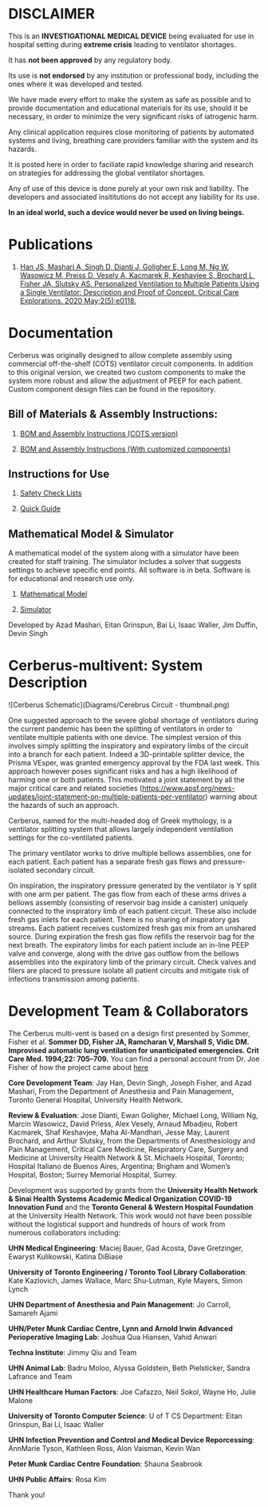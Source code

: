 # DISCLAIMER

This is an **INVESTIGATIONAL MEDICAL DEVICE** being evaluated for use
in hospital setting during **extreme crisis** leading to ventilator
shortages.

It has **not been approved** by any regulatory body.

Its use is **not endorsed** by any institution or professional body,
including the ones where it was developed and tested.

We have made every effort to make the system as safe as possible and to
provide documentation and educational materials for its use, should it be
necessary, in order to minimize the very significant risks of iatrogenic harm.

Any clinical application requires close monitoring of patients by automated 
systems and living, breathing care providers familiar with the system and its 
hazards.

It is posted here in order to faciliate rapid knowledge sharing and research
on strategies for addressing the global ventilator shortages.

Any of use of this device is done purely at your own risk and liability. The
developers and associated insititutions do not accept any liability for its use.

**In an ideal world, such a device would never be used on living beings.**

# Publications
1. <a href="https://journals.lww.com/ccejournal/Fulltext/2020/05000/Personalized_Ventilation_to_Multiple_Patients.3.aspx?context=LatestArticles" rel="nofollow" target="_blank">Han JS, Mashari A, Singh D, Dianti J, Goligher E, Long M, Ng W, Wasowicz M, Preiss D, Vesely A, Kacmarek R, Keshavjee S, Brochard L, Fisher JA, Slutsky AS. Personalized Ventilation to Multiple Patients Using a Single Ventilator: Description and Proof of Concept. Critical Care Explorations. 2020 May;2(5):e0118.</a>

# Documentation
Cerberus was originally designed to allow complete assembly using commercial off-the-shelf (COTS) ventilator circuit components. In addition to this original version, we created two custom components to make the system more robust and allow the adjustment of PEEP for each patient. Custom component design files can be found in the repository.

## Bill of Materials & Assembly Instructions:

1. <a href="https://github.com/tgh-apil/Cerberus-Multivent/blob/master/Documentation/Cerberus%20-%20BOM%20and%20Assembly%20Instructions%20-%20Hospital%20COTS%20Components.pdf" rel="nofollow" target="_blank">BOM and Assembly Instructions (COTS version)</a>

2. <a href="https://github.com/tgh-apil/Cerberus-Multivent/blob/master/Documentation/Cerberus%20-%20BOM%20and%20Assembly%20Instructions%20-%20Micromanufactured%20Components.pdf" rel="nofollow" target="_blank">BOM and Assembly Instructions (With customized components)</a>

## Instructions for Use

1. <a href="https://github.com/tgh-apil/Cerberus-Multivent/blob/master/Documentation/Cerberus%20-%20Safety%20Check%20Lists.pdf" rel="nofollow" target="_blank">Safety Check Lists</a> 

2. <a href="https://github.com/tgh-apil/Cerberus-Multivent/blob/master/Documentation/Cerberus%20-%20Quick%20Guide.pdf" rel="nofollow" target="_blank">Quick Guide</a> 

## Mathematical Model & Simulator

A mathematical model of the system along with a simulator have been created for staff training. The simulator includes a solver that suggests settings to achieve specific end points. All software is in beta. Software is for educational and research use only.

1. <a href="https://github.com/tgh-apil/Cerberus-Multivent/tree/master/Simulator" rel="nofollow" target="_blank">Mathematical Model</a>

2. <a href="https://ventilator-simulator.now.sh/" rel="nofollow" target="_blank">Simulator</a>  

Developed by Azad Mashari, Eitan Grinspun, Bai Li, Isaac Waller, Jim Duffin, Devin Singh

# Cerberus-multivent: System Description

![Cerberus Schematic](Diagrams/Cerebrus Circuit - thumbnail.png)

One suggested approach to the severe global shortage of ventilators during the current pandemic has been the splitting of ventilators in order to ventilate multiple patients with one device. The simplest version of this involves simply splitting the inspiratory and expiratory limbs of the circuit into a branch for each patient. Indeed a 3D-printable splitter device, the Prisma VEsper, was granted emergency approval by the FDA last week. This approach however poses significant risks and has a high likelihood of harming one or both patients. This motivated a joint statement by all the major critical
care and related societies (<a href="https://www.apsf.org/news-updates/joint-statement-on-multiple-patients-per-ventilator" rel="nofollow" target="_blank">https://www.apsf.org/news-updates/joint-statement-on-multiple-patients-per-ventilator</a>) warning about the hazards of such an approach.

Cerberus, named for the multi-headed dog of Greek mythology, is a ventilator splitting system that allows largely independent ventilation settings for the co-ventilated patients.

The primary ventilator works to drive multiple bellows assemblies, one for each patient. Each patient has a separate fresh gas flows and pressure-isolated secondary circuit.

On inspiration, the inspiratory pressure generated by the ventilator is Y split with one arm per patient. The gas flow from each of these arms drives a bellows assembly (consisting of reservoir bag inside a canister) uniquely connected to the inspiratory limb of each patient circuit. These also include fresh gas inlets for each patient. There is no sharing of inspiratory gas streams. Each patient receives customized fresh gas mix from an unshared source. During expiration the fresh gas flow refills the reservoir bag for the next breath. The expiratory limbs for each patient include an in-line PEEP valve and converge, along with the drive gas outflow from the bellows assemblies into the expiratory limb of the primary circuit. Check valves and filers are placed to pressure isolate all patient circuits and mitigate risk of infections transmission among patients.

# Development Team &amp; Collaborators

The Cerberus multi-vent is based on a design first presented by Sommer, Fisher et al. **Sommer DD, Fisher JA, Ramcharan V, Marshall S, Vidic DM. Improvised automatic lung ventilation for unanticipated emergencies. Crit Care Med. 1994;22: 705–709.** You can find a personal account from Dr. Joe Fisher of how the project came about <a href="https://www.drjoefisher.com/posts/fresh-air-cbc-may-9-2020-covid-19-and-the-real-back-story" rel="nofollow" target="_blank">here</a> 

**Core Development Team**: Jay Han, Devin Singh, Joseph Fisher, and Azad Mashari, From the Department of Anesthesia and Pain Management, Toronto General Hospital, University Health Network.

**Review & Evaluation**: Jose Dianti, Ewan Goligher, Michael Long, William Ng, Marcin Wasowicz, David Priess, Alex Vesely, Arnaud Mbadjeu, Robert Kacmarek, Shaf Keshavjee, Maha Al-Mandhari, Jesse May, Laurent Brochard, and Arthur Slutsky, from the Departments of Anesthesiology and Pain Management, Critical Care Medicine, Respiratory Care, Surgery and Medicine at University Health Network & St. Michaels Hospital, Toronto; Hospital Italiano de Buenos Aires, Argentina; Brigham and Women’s Hospital, Boston; Surrey Memorial Hospital, Surrey. 

Development was supported by grants from the **University Health Network & Sinai Health Systems Academic Medical Organization COVID-19 Innovation Fund** and the **Toronto General & Western Hospital Foundation** at the University Health Network. This work would not have been possible without the logistical support and hundreds of hours of work from numerous collaborators including:

**UHN Medical Engineering**: Maciej Bauer, Gad Acosta, Dave Gretzinger, Ewaryst Kulikowski, Katina DiBiase

**University of Toronto Engineering / Toronto Tool Library Collaboration**: Kate Kazlovich, James Wallace, Marc Shu-Lutman, Kyle Mayers, Simon Lynch 

**UHN Department of Anesthesia and Pain Management**: Jo Carroll, Samareh Ajami

**UHN/Peter Munk Cardiac Centre,
 Lynn and Arnold Irwin Advanced Perioperative Imaging Lab**: Joshua Qua Hiansen, Vahid Anwari

**Techna Institute**: Jimmy Qiu and Team

**UHN Animal Lab**: Badru Moloo, Alyssa Goldstein, Beth Pielsticker, Sandra Lafrance and Team

**UHN Healthcare Human Factors**: Joe Cafazzo, Neil Sokol, Wayne Ho, Julie Malone

**University of Toronto Computer Science**: U of T CS Department: Eitan Grinspun, Bai Li, Isaac Waller

**UHN Infection Prevention and Control and Medical Device Reporcessing**: AnnMarie Tyson, Kathleen Ross, Alon Vaisman, Kevin Wan

**Peter Munk Cardiac Centre Foundation**: Shauna Seabrook

**UHN Public Affairs**: Rosa Kim

Thank you!


